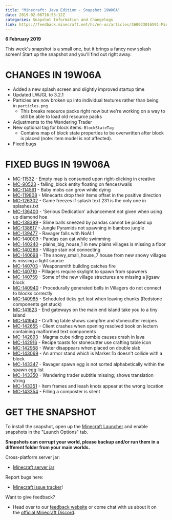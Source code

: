 ```yaml
---
title: "Minecraft: Java Edition - Snapshot 19W06A"
date: 2019-02-06T16:53:12Z
categories: Snapshot Information and Changelogs
link: https://feedback.minecraft.net/hc/en-us/articles/360023016591-Minecraft-Java-Edition-Snapshot-19W06A
---
```


**6 February 2019**

This week's snapshot is a small one, but it brings a fancy new splash screen! Start up the snapshot and you'll find out right away.

# CHANGES IN 19W06A

- Added a new splash screen and slightly improved startup time
- Updated LWJGL to 3.2.1
- Particles are now broken up into individual textures rather than being in `particles.png`
  - This breaks resource packs right now but we're working on a way to still be able to load old resource packs
- Adjustments to the Wandering Trader
- New optional tag for block items: `BlockStateTag`
  - Contains map of block state properties to be overwritten after block is placed (note: item model is not affected).
- Fixed bugs

# FIXED BUGS IN 19W06A

- [MC-11532](https://bugs.mojang.com/browse/MC-11532) - Empty map is consumed upon right-clicking in creative
- [MC-90523](https://bugs.mojang.com/browse/MC-90523) - falling_block entity floating on fences/walls
- [MC-114561](https://bugs.mojang.com/browse/MC-114561) - Baby mobs can grow while dying
- [MC-119808](https://bugs.mojang.com/browse/MC-119808) - Minecarts drop their items offset in the positive direction
- [MC-126302](https://bugs.mojang.com/browse/MC-126302) - Game freezes if splash text 231 is the only one in splashes.txt
- [MC-136400](https://bugs.mojang.com/browse/MC-136400) - 'Serious Dedication' advancement not given when using up diamond hoe
- [MC-138389](https://bugs.mojang.com/browse/MC-138389) - Slime balls sneezed by pandas cannot be picked up
- [MC-138617](https://bugs.mojang.com/browse/MC-138617) - Jungle Pyramids not spawning in bamboo jungle
- [MC-139477](https://bugs.mojang.com/browse/MC-139477) - Ravager falls with NoAI:1
- [MC-140009](https://bugs.mojang.com/browse/MC-140009) - Pandas can eat while swimming
- [MC-140240](https://bugs.mojang.com/browse/MC-140240) - plains_big_house_1 in new plains villages is missing a floor
- [MC-140286](https://bugs.mojang.com/browse/MC-140286) - Village stair not connecting
- [MC-140698](https://bugs.mojang.com/browse/MC-140698) - The snowy_small_house_7 house from new snowy villages is missing a light source
- [MC-140703](https://bugs.mojang.com/browse/MC-140703) - Weaponsmith building catches fire
- [MC-140710](https://bugs.mojang.com/browse/MC-140710) - Pillagers require skylight to spawn from spawners
- [MC-140759](https://bugs.mojang.com/browse/MC-140759) - Some of the new village structures are missing a jigsaw block
- [MC-140940](https://bugs.mojang.com/browse/MC-140940) - Procedurally generated bells in Villagers do not connect to blocks correctly
- [MC-140985](https://bugs.mojang.com/browse/MC-140985) - Scheduled ticks get lost when leaving chunks (Redstone components get stuck)
- [MC-141823](https://bugs.mojang.com/browse/MC-141823) - End gateways on the main end island take you to a tiny island
- [MC-141940](https://bugs.mojang.com/browse/MC-141940) - Crafting table shows campfire and stonecutter recipes
- [MC-142655](https://bugs.mojang.com/browse/MC-142655) - Client crashes when opening resolved book on lectern containing malformed text components
- [MC-142893](https://bugs.mojang.com/browse/MC-142893) - Magma cube riding zombie causes crash in lava
- [MC-142916](https://bugs.mojang.com/browse/MC-142916) - Recipe toasts for stonecutter use crafting table icon
- [MC-142958](https://bugs.mojang.com/browse/MC-142958) - Water disappears when placed on double slab
- [MC-143069](https://bugs.mojang.com/browse/MC-143069) - An armor stand which is Marker:1b doesn't collide with a block
- [MC-143347](https://bugs.mojang.com/browse/MC-143347) - Ravager spawn egg is not sorted alphabetically within the spawn egg list
- [MC-143350](https://bugs.mojang.com/browse/MC-143350) - Wandering trader subtitle missing; shows translation string
- [MC-143351](https://bugs.mojang.com/browse/MC-143351) - Item frames and leash knots appear at the wrong location
- [MC-143354](https://bugs.mojang.com/browse/MC-143354) - Filling a composter is silent

# GET THE SNAPSHOT

To install the snapshot, open up the [Minecraft Launcher](https://minecraft.net/download) and enable snapshots in the "Launch Options" tab.

**Snapshots can corrupt your world, please backup and/or run them in a different folder from your main worlds.**

Cross-platform server jar:

- [Minecraft server jar](https://launcher.mojang.com/v1/objects/20c069d373e77265aaeeedb733f7051e294325a3/server.jar)

Report bugs here:

- [Minecraft issue tracker](https://bugs.mojang.com/browse/MC)!

Want to give feedback?

- Head over to our [feedback website](http://aka.ms/snapshotfeedback) or come chat with us about it on the [official Minecraft Discord](https://minecraft.net/en-us/article/discord.gg/Minecraft).
